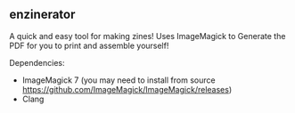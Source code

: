 enzinerator
-----------

A quick and easy tool for making zines! Uses ImageMagick to Generate the PDF for you to print and assemble yourself!

Dependencies:

* ImageMagick 7 (you may need to install from source https://github.com/ImageMagick/ImageMagick/releases) 
* Clang
